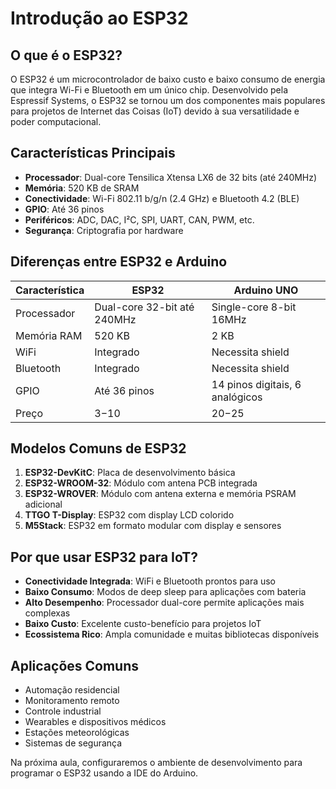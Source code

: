 # Introdução ao ESP32

## O que é o ESP32?

O ESP32 é um microcontrolador de baixo custo e baixo consumo de energia que integra Wi-Fi e Bluetooth em um único chip. Desenvolvido pela Espressif Systems, o ESP32 se tornou um dos componentes mais populares para projetos de Internet das Coisas (IoT) devido à sua versatilidade e poder computacional.

## Características Principais

- **Processador**: Dual-core Tensilica Xtensa LX6 de 32 bits (até 240MHz)
- **Memória**: 520 KB de SRAM
- **Conectividade**: Wi-Fi 802.11 b/g/n (2.4 GHz) e Bluetooth 4.2 (BLE)
- **GPIO**: Até 36 pinos
- **Periféricos**: ADC, DAC, I²C, SPI, UART, CAN, PWM, etc.
- **Segurança**: Criptografia por hardware

## Diferenças entre ESP32 e Arduino

| Característica | ESP32 | Arduino UNO |
|----------------|-------|-------------|
| Processador | Dual-core 32-bit até 240MHz | Single-core 8-bit 16MHz |
| Memória RAM | 520 KB | 2 KB |
| WiFi | Integrado | Necessita shield |
| Bluetooth | Integrado | Necessita shield |
| GPIO | Até 36 pinos | 14 pinos digitais, 6 analógicos |
| Preço | $3-$10 | $20-$25 |

## Modelos Comuns de ESP32

1. **ESP32-DevKitC**: Placa de desenvolvimento básica
2. **ESP32-WROOM-32**: Módulo com antena PCB integrada
3. **ESP32-WROVER**: Módulo com antena externa e memória PSRAM adicional
4. **TTGO T-Display**: ESP32 com display LCD colorido
5. **M5Stack**: ESP32 em formato modular com display e sensores

## Por que usar ESP32 para IoT?

- **Conectividade Integrada**: WiFi e Bluetooth prontos para uso
- **Baixo Consumo**: Modos de deep sleep para aplicações com bateria
- **Alto Desempenho**: Processador dual-core permite aplicações mais complexas
- **Baixo Custo**: Excelente custo-benefício para projetos IoT
- **Ecossistema Rico**: Ampla comunidade e muitas bibliotecas disponíveis

## Aplicações Comuns

- Automação residencial
- Monitoramento remoto
- Controle industrial
- Wearables e dispositivos médicos
- Estações meteorológicas
- Sistemas de segurança

Na próxima aula, configuraremos o ambiente de desenvolvimento para programar o ESP32 usando a IDE do Arduino.
